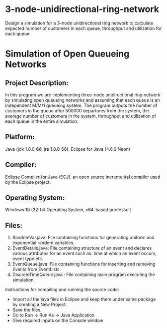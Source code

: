 # 3-node-unidirectional-ring-network
Design a simulation for a 3-node unidirectional ring network to calculate expected number of customers in each queue, throughput and utilization for each queue

Simulation of Open Queueing Networks
====================================

Project Description:
---------------------
In this program we are implementing three-node unidirectional ring network by simulating open queueing networks and assuming that each queue is an independent M/M/1 queueing system. The program outputs the number of customers in the queue after 500000 departures from the system, the average number of customers in the system, throughput and utilization of each queue in the entire simulation.

Platform: 
----------
Java (jdk 1.8.0_66, jre 1.8.0_66), Eclipse for Java (4.6.0 Neon)

Compiler:
----------
Eclipse Compiler for Java (ECJ), an open source incremental compiler used by the Eclipse project.

Operating System:
------------------
Windows 10 (32-bit Operating System, x64-based processor)

Files:
------
1) RandomVar.java: File containing functions for generating uniform and exponential random variables.
2) EventDetails.java: File containing structure of an event and declares various attributes for an event such as: time at which an event occurs, event type etc.
3) EventQueue.java: File containing functions for inserting and removing Events from EventLists.
4) DiscreteTimeQueue.java : File containing main program executing the simulation.

   
Instructions for compiling and running the source code:
- Import all the java files in Eclipse and keep them under same package by creating a New Project.
- Save the files.
- Go to Run -> Run As -> Java Application
- Give required inputs on the Console window
